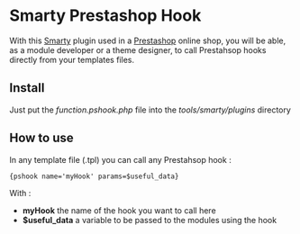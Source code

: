 Smarty Prestashop Hook
======================


With this [Smarty](http://www.smarty.net/) plugin used in a [Prestashop](http://www.prestashop.com) online shop, you will be able, as a module developer or a theme designer, to call Prestahsop hooks directly from your templates files.



## Install

Just put the *function.pshook.php* file into the *tools/smarty/plugins* directory


## How to use

In any template file (.tpl) you can call any Prestahsop hook :

	{pshook name='myHook' params=$useful_data}
	
With :

* **myHook** the name of the hook you want to call here
* **$useful_data** a variable to be passed to the modules using the hook



 